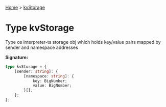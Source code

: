 [Home](../index.md) &gt; [kvStorage](./kvstorage.md)

# Type kvStorage

Type os interpreter-ts storage obj which holds key/value pairs mapped by sender and namespace addresses

<b>Signature:</b>

```typescript
type kvStorage = {
    [sender: string]: {
        [namespace: string]: {
            key: BigNumber;
            value: BigNumber;
        }[];
    };
};
```

